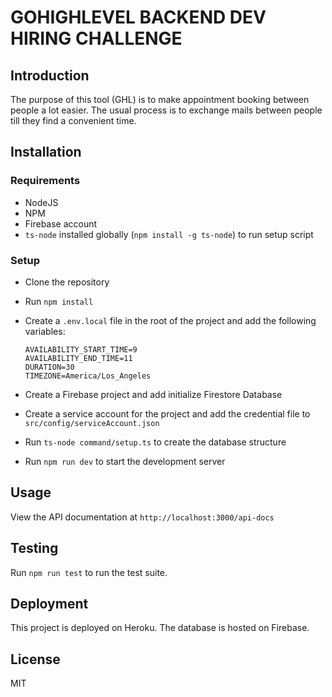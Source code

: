 # GOHIGHLEVEL BACKEND DEV HIRING CHALLENGE

## Introduction

The purpose of this tool (GHL) is to make appointment booking between people a lot easier. The
usual process is to exchange mails between people till they find a convenient time.

## Installation

### Requirements

- NodeJS 
- NPM
- Firebase account
- `ts-node` installed globally (`npm install -g ts-node`) to run setup script

### Setup

- Clone the repository
- Run `npm install`
- Create a `.env.local` file in the root of the project and add the following variables:
  
  ```
  AVAILABILITY_START_TIME=9
  AVAILABILITY_END_TIME=11
  DURATION=30
  TIMEZONE=America/Los_Angeles
  ```

- Create a Firebase project and add initialize Firestore Database
- Create a service account for the project and add the credential file to `src/config/serviceAccount.json`
- Run `ts-node command/setup.ts` to create the database structure
- Run `npm run dev` to start the development server

## Usage

View the API documentation at `http://localhost:3000/api-docs`

## Testing

Run `npm run test` to run the test suite.

## Deployment

This project is deployed on Heroku. The database is hosted on Firebase.

## License

MIT
